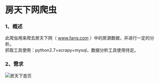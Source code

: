 房天下网爬虫
======

### 1、概述  
此爬虫用来爬去房天下网（ www.fang.com ）中的房源数据，并进行一定的分析。    
抓取工具使用：python2.7+scrapy+mysql，数据分析工具使用待定。
### 2、需求  
![房天下首页]()
